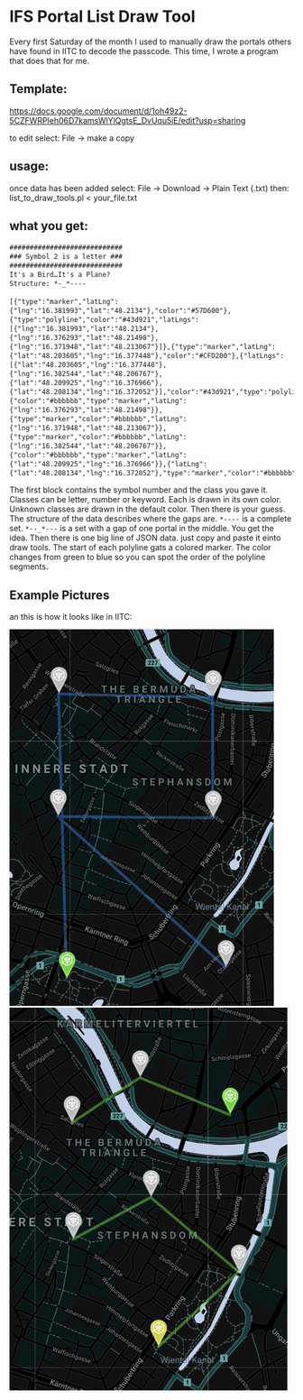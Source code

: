 # IFS Portal List Draw Tool
Every first Saturday of the month I used to manually draw the portals others have found in IITC to decode the passcode. This time, I wrote a program that does that for me.

## Template:
https://docs.google.com/document/d/1oh49z2-5CZFWRPleh06D7kamsWlYlQgtsE_DvUqu5iE/edit?usp=sharing

to edit select: File -> make a copy

## usage:
once data has been added select: File -> Download -> Plain Text (.txt)
then:
list_to_draw_tools.pl < your_file.txt

## what you get:
```
############################
### Symbol 2 is a letter ###
############################
It's a Bird…It's a Plane?
Structure: *-_*----

[{"type":"marker","latLng":{"lng":"16.381993","lat":"48.2134"},"color":"#57D600"},{"type":"polyline","color":"#43d921","latLngs":[{"lng":"16.381993","lat":"48.2134"},{"lng":"16.376293","lat":"48.21498"},{"lng":"16.371948","lat":"48.213067"}]},{"type":"marker","latLng":{"lat":"48.203605","lng":"16.377448"},"color":"#CFD200"},{"latLngs":[{"lat":"48.203605","lng":"16.377448"},{"lng":"16.382544","lat":"48.206767"},{"lat":"48.209925","lng":"16.376966"},{"lat":"48.208134","lng":"16.372052"}],"color":"#43d921","type":"polyline"},{"color":"#bbbbbb","type":"marker","latLng":{"lng":"16.376293","lat":"48.21498"}},{"type":"marker","color":"#bbbbbb","latLng":{"lng":"16.371948","lat":"48.213067"}},{"type":"marker","color":"#bbbbbb","latLng":{"lng":"16.382544","lat":"48.206767"}},{"color":"#bbbbbb","type":"marker","latLng":{"lat":"48.209925","lng":"16.376966"}},{"latLng":{"lat":"48.208134","lng":"16.372052"},"type":"marker","color":"#bbbbbb"}]
```

The first block contains the symbol number and the class you gave it. Classes can be letter, number or keyword. Each is drawn in its own color. Unknown classes are drawn in the default color. Then there is your guess.
The structure of the data describes where the gaps are. `*----` is a complete set. `*--_*---` is a set with a gap of one portal in the middle. You get the idea.
Then there is one big line of JSON data. just copy and paste it einto draw tools. The start of each polyline gats a colored marker. The color changes from green to blue so you can spot the order of the polyline segments.

## Example Pictures
an this is how it looks like in IITC:

![Image of an R](https://raw.githubusercontent.com/qorron/IFS-Portal-List-Draw-Tool/main/images/R.png)
![Image of a 6](https://raw.githubusercontent.com/qorron/IFS-Portal-List-Draw-Tool/main/images/6.png)
